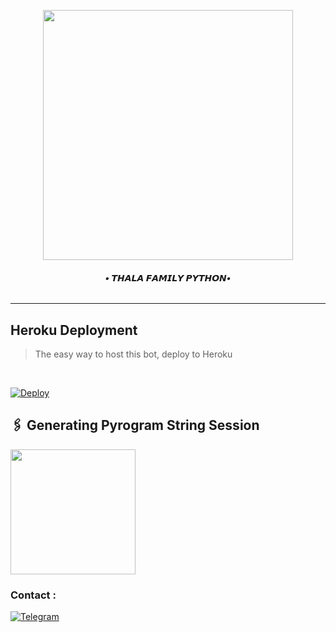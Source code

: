 <p align="center"><a href="https://t.me/ll_Destroyer_of_worldd_ll"><img src="https://telegra.ph/file/cf50005b1e2327cc7da34.jpg" width="400"></a></p>
</p>
<h6 align="center">
  <b>• 𝙏𝙃𝘼𝙇𝘼 𝙁𝘼𝙈𝙄𝙇𝙔 𝙋𝙔𝙏𝙃𝙊𝙉•</b>
</h6>

----

<h2> Heroku Deployment </h2>

> The easy way to host this bot, deploy to Heroku 
<br>

[![Deploy](https://www.herokucdn.com/deploy/button.svg)](https://dashboard.heroku.com/new?template=https://github.com/Adithakur008/THALA_SUPERUSERBOT)

## 🖇 Generating Pyrogram String Session

<p>
<a href="https://t.me/StringSesssionGeneratorRobot"><img src="https://img.shields.io/badge/TG%20String%20Gen%20Bot-blueviolet?style=for-the-badge&logo=appveyor" width="200""/></a>

### Contact :
<a href="https://t.me/thala_el_classico"><img title="Telegram" src="https://img.shields.io/badge/Telegram-%23000000.svg?&style=for-the-badge&logo=telegram&logoColor=61DAFB"></a>
